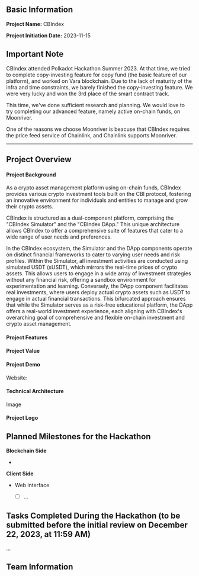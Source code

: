 ## Basic Information

**Project Name:** CBIndex

**Project Initiation Date:** 2023-11-15

## Important Note 
CBIndex attended Polkadot Hackathon Summer 2023. At that time, we tried to complete copy-investing feature for copy fund (the basic feature of our platform), and worked on Vara blockchain. Due to the lack of maturity of the infra and time constraints, we barely finished the copy-investing feature. We were very lucky and won the 3rd place of the smart contract track.

This time, we've done sufficient research and planning. We would love to try completing our advanced feature, namely active on-chain funds, on Moonriver. 

One of the reasons we choose Moonriver is beacuse that CBIndex requires the price feed service of Chainlink, and Chainlink supports Moonriver.
___

## Project Overview

#### Project Background
As a crypto asset management platform using on-chain funds, CBIndex provides various crypto investment tools built on the CBI protocol, fostering an innovative environment for individuals and entities to manage and grow their crypto assets.

CBIndex is structured as a dual-component platform, comprising the "CBIndex Simulator" and the "CBIndex DApp." This unique architecture allows CBIndex to offer a comprehensive suite of features that cater to a wide range of user needs and preferences.

In the CBIndex ecosystem, the Simulator and the DApp components operate on distinct financial frameworks to cater to varying user needs and risk profiles. Within the Simulator, all investment activities are conducted using simulated USDT (sUSDT), which mirrors the real-time prices of crypto assets. This allows users to engage in a wide array of investment strategies without any financial risk, offering a sandbox environment for experimentation and learning. Conversely, the DApp component facilitates real investments, where users deploy actual crypto assets such as USDT to engage in actual financial transactions. This bifurcated approach ensures that while the Simulator serves as a risk-free educational platform, the DApp offers a real-world investment experience, each aligning with CBIndex's overarching goal of comprehensive and flexible on-chain investment and crypto asset management. 





#### Project Features



#### Project Value



#### Project Demo

Website:

#### Technical Architecture

Image

#### Project Logo



## Planned Milestones for the Hackathon

**Blockchain Side**

- 

**Client Side**

- Web interface
  
  - [ ] ...

## Tasks Completed During the Hackathon (to be submitted before the initial review on December 22, 2023, at 11:59 AM)

...

## Team Information
